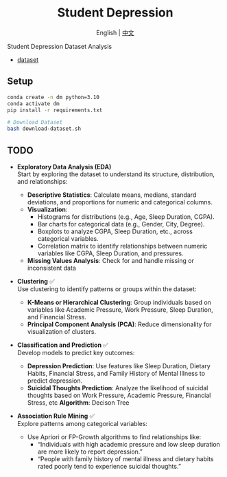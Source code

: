 <div align="center">

# Student Depression

English | [中文](README_CN.md)
</div>

Student Depression Dataset Analysis

- [dataset](https://www.kaggle.com/datasets/hopesb/student-depression-dataset/data)

## Setup

```bash
conda create -n dm python=3.10
conda activate dm
pip install -r requirements.txt

# Download Dataset
bash download-dataset.sh
```

## TODO

- **Exploratory Data Analysis (EDA)** <br>
    Start by exploring the dataset to understand its structure, distribution, and relationships:
    - **Descriptive Statistics**: Calculate means, medians, standard deviations, and proportions for numeric and categorical columns.
    - **Visualization**:
        - Histograms for distributions (e.g., Age, Sleep Duration, CGPA).
	    - Bar charts for categorical data (e.g., Gender, City, Degree).
	    - Boxplots to analyze CGPA, Sleep Duration, etc., across categorical variables.
	    - Correlation matrix to identify relationships between numeric variables like CGPA, Sleep Duration, and pressures.
    - **Missing Values Analysis**: Check for and handle missing or inconsistent data

- **Clustering** ✅ <br>
    Use clustering to identify patterns or groups within the dataset:
	- **K-Means or Hierarchical Clustering**: Group individuals based on variables like Academic Pressure, Work Pressure, Sleep Duration, and Financial Stress.
	- **Principal Component Analysis (PCA)**: Reduce dimensionality for visualization of clusters.


- **Classification and Prediction** ✅ <br>
    Develop models to predict key outcomes:
	- **Depression Prediction**: Use features like Sleep Duration, Dietary Habits, Financial Stress, and Family History of Mental Illness to predict depression.
	- **Suicidal Thoughts Prediction**: Analyze the likelihood of suicidal thoughts based on Work Pressure, Academic Pressure, Financial Stress, etc
    **Algorithm**: Decison Tree

- **Association Rule Mining** ✅ <br>
    Explore patterns among categorical variables:
	- Use Apriori or FP-Growth algorithms to find relationships like:
        - “Individuals with high academic pressure and low sleep duration are more likely to report depression.”
        - “People with family history of mental illness and dietary habits rated poorly tend to experience suicidal thoughts.”
